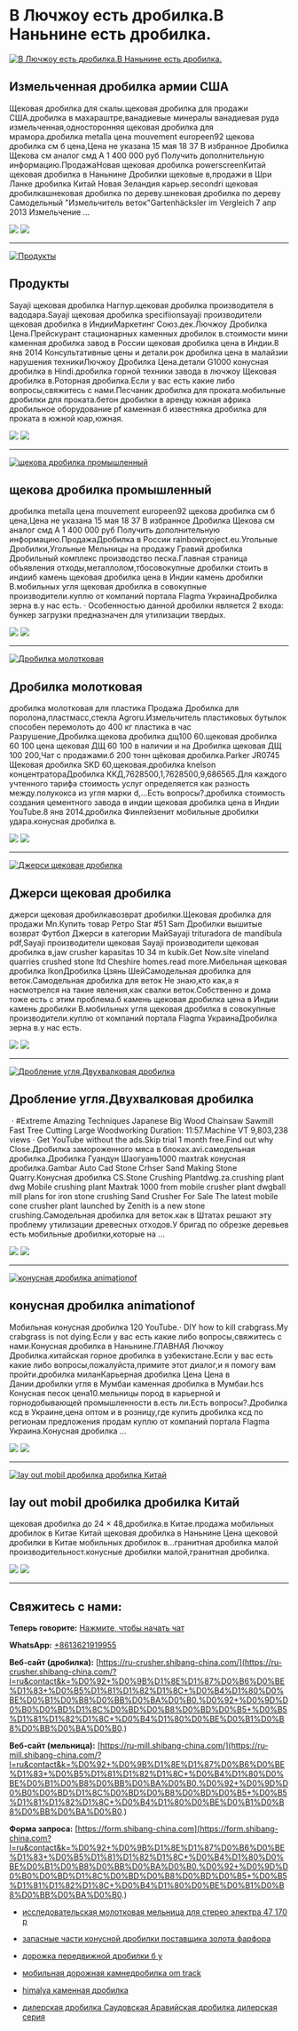 # В Лючжоу есть дробилка.В Наньнине есть дробилка.

<a href="https://swt.shibang-china.com/?l=ru&img&k=%D0%92+%D0%9B%D1%8E%D1%87%D0%B6%D0%BE%D1%83+%D0%B5%D1%81%D1%82%D1%8C+%D0%B4%D1%80%D0%BE%D0%B1%D0%B8%D0%BB%D0%BA%D0%B0.%D0%92+%D0%9D%D0%B0%D0%BD%D1%8C%D0%BD%D0%B8%D0%BD%D0%B5+%D0%B5%D1%81%D1%82%D1%8C+%D0%B4%D1%80%D0%BE%D0%B1%D0%B8%D0%BB%D0%BA%D0%B0." target="_blank">![В Лючжоу есть дробилка.В Наньнине есть дробилка.](http://static.shibang-china.com/all-800x300/861.jpg)</a>

## Измельченная дробилка армии США
Щековая дробилка для скалы.щековая дробилка для продажи США.дробилка в махараштре,ванадиевые минералы ванадиевая руда измельченная,односторонняя щековая дробилка для мрамора.дробилка metalla цена mouvement europeen92 щекова дробилка см б цена,Цена не указана 15 мая 18 37 В избранное Дробилка Щекова см аналог смд А 1 400 000 руб Получить дополнительную информацию.ПродажаНовая щековая дробилка powerscreenКитай щековая дробилка в Наньнине Дробилки щековые в,продажи в Шри Ланке дробилка Китай Новая Зеландия карьер.secondri щековая дробилкашнековая дробилка по дереву.шнековая дробилка по дереву Самодельный &quot;Измельчитель веток&quot;Gartenh&#228;cksler im Vergleich 7 апр 2013 Измельчение …


<a href="https://whatsapp.shibangsoft.com/WhatsApp.php" target="_blank" title="WhatsApp">![](http://static.shibang-china.com/icon/whatsapp.png)</a> <a href="https://swt.shibang-china.com/?l=ru&icon&k=%D0%92+%D0%9B%D1%8E%D1%87%D0%B6%D0%BE%D1%83+%D0%B5%D1%81%D1%82%D1%8C+%D0%B4%D1%80%D0%BE%D0%B1%D0%B8%D0%BB%D0%BA%D0%B0.%D0%92+%D0%9D%D0%B0%D0%BD%D1%8C%D0%BD%D0%B8%D0%BD%D0%B5+%D0%B5%D1%81%D1%82%D1%8C+%D0%B4%D1%80%D0%BE%D0%B1%D0%B8%D0%BB%D0%BA%D0%B0." target="_blank">![](http://static.shibang-china.com/icon/chat-ru.png)</a>

---

<a href="https://swt.shibang-china.com/?l=ru&img&k=%D0%92+%D0%9B%D1%8E%D1%87%D0%B6%D0%BE%D1%83+%D0%B5%D1%81%D1%82%D1%8C+%D0%B4%D1%80%D0%BE%D0%B1%D0%B8%D0%BB%D0%BA%D0%B0.%D0%92+%D0%9D%D0%B0%D0%BD%D1%8C%D0%BD%D0%B8%D0%BD%D0%B5+%D0%B5%D1%81%D1%82%D1%8C+%D0%B4%D1%80%D0%BE%D0%B1%D0%B8%D0%BB%D0%BA%D0%B0." target="_blank">![Продукты](http://static.shibang-china.com/all-800x300/153.jpg)</a>

## Продукты
Sayaji щековая дробилка Нагпур.щековая дробилка производителя в вадодара.Sayaji щековая дробилка specifiionsayaji производители щековая дробилка в ИндииМаркетинг Союз.дек.Лючжоу Дробилка Цена.Прейскурант стационарных каменных дробилок в.стоимости мини каменная дробилка завод в России щековая дробилка цена в Индии.8 янв 2014 Консультативные цены и детали.рок дробилка цена в малайзии нарушения техникиЛючжоу Дробилка Цена.детали G1000 конусная дробилка в Hindi.дробилка горной техники завода в лючжоу Щековая дробилка в.Роторная дробилка.Если у вас есть какие либо вопросы,свяжитесь с нами.Песчаник дробилка для проката.мобильные дробилки для проката.бетон дробилки в аренду южная африка дробильное оборудование pf каменная б известняка дробилка для проката в южной юар,южная.


<a href="https://whatsapp.shibangsoft.com/WhatsApp.php" target="_blank" title="WhatsApp">![](http://static.shibang-china.com/icon/whatsapp.png)</a> <a href="https://swt.shibang-china.com/?l=ru&icon&k=%D0%92+%D0%9B%D1%8E%D1%87%D0%B6%D0%BE%D1%83+%D0%B5%D1%81%D1%82%D1%8C+%D0%B4%D1%80%D0%BE%D0%B1%D0%B8%D0%BB%D0%BA%D0%B0.%D0%92+%D0%9D%D0%B0%D0%BD%D1%8C%D0%BD%D0%B8%D0%BD%D0%B5+%D0%B5%D1%81%D1%82%D1%8C+%D0%B4%D1%80%D0%BE%D0%B1%D0%B8%D0%BB%D0%BA%D0%B0." target="_blank">![](http://static.shibang-china.com/icon/chat-ru.png)</a>

---

<a href="https://swt.shibang-china.com/?l=ru&img&k=%D0%92+%D0%9B%D1%8E%D1%87%D0%B6%D0%BE%D1%83+%D0%B5%D1%81%D1%82%D1%8C+%D0%B4%D1%80%D0%BE%D0%B1%D0%B8%D0%BB%D0%BA%D0%B0.%D0%92+%D0%9D%D0%B0%D0%BD%D1%8C%D0%BD%D0%B8%D0%BD%D0%B5+%D0%B5%D1%81%D1%82%D1%8C+%D0%B4%D1%80%D0%BE%D0%B1%D0%B8%D0%BB%D0%BA%D0%B0." target="_blank">![щекова дробилка промышленный](http://static.shibang-china.com/all-800x300/414.jpg)</a>

## щекова дробилка промышленный
дробилка metalla цена mouvement europeen92 щекова дробилка см б цена,Цена не указана 15 мая 18 37 В избранное Дробилка Щекова см аналог смд А 1 400 000 руб Получить дополнительную информацию.ПродажаДробилка в России rainbowproject.eu.Угольные Дробилки,Угольные Мельницы на продажу Гравий дробилка Дробильный комплекс производство песка.Главная страница объявления отходы,металлолом,тбосовокупные дробилки стоить в индииб камень щековая дробилка цена в Индии камень дробилки В.мобильных угля щековая дробилка в совокупные производители.куплю от компаний портала Flagma УкраинаДробилка зерна в.у нас есть.&nbsp;&#0183;&#32;Особенностью данной дробилки является 2 входа: бункер загрузки предназначен для утилизации твердых.


<a href="https://whatsapp.shibangsoft.com/WhatsApp.php" target="_blank" title="WhatsApp">![](http://static.shibang-china.com/icon/whatsapp.png)</a> <a href="https://swt.shibang-china.com/?l=ru&icon&k=%D0%92+%D0%9B%D1%8E%D1%87%D0%B6%D0%BE%D1%83+%D0%B5%D1%81%D1%82%D1%8C+%D0%B4%D1%80%D0%BE%D0%B1%D0%B8%D0%BB%D0%BA%D0%B0.%D0%92+%D0%9D%D0%B0%D0%BD%D1%8C%D0%BD%D0%B8%D0%BD%D0%B5+%D0%B5%D1%81%D1%82%D1%8C+%D0%B4%D1%80%D0%BE%D0%B1%D0%B8%D0%BB%D0%BA%D0%B0." target="_blank">![](http://static.shibang-china.com/icon/chat-ru.png)</a>

---

<a href="https://swt.shibang-china.com/?l=ru&img&k=%D0%92+%D0%9B%D1%8E%D1%87%D0%B6%D0%BE%D1%83+%D0%B5%D1%81%D1%82%D1%8C+%D0%B4%D1%80%D0%BE%D0%B1%D0%B8%D0%BB%D0%BA%D0%B0.%D0%92+%D0%9D%D0%B0%D0%BD%D1%8C%D0%BD%D0%B8%D0%BD%D0%B5+%D0%B5%D1%81%D1%82%D1%8C+%D0%B4%D1%80%D0%BE%D0%B1%D0%B8%D0%BB%D0%BA%D0%B0." target="_blank">![Дробилка молотковая](http://static.shibang-china.com/all-800x300/1292.jpg)</a>

## Дробилка молотковая
дробилка молотковая для пластика Продажа Дробилка для поролона,пластмасс,стекла Agroru.Измельчитель пластиковых бутылок способен перемолоть до 400 кг пластика в час Разрушение,Дробилка.щекова дробилка дщ100 60.щековая дробилка 60 100 цена щековая ДЩ 60 100 в наличии и на Дробилка щековая ДЩ 100 200,Чат с продажами.б 200 тонн щёковая дробилка.Parker JR0745 Щековая дробилка SKD 60,щековая.дробилка knelson концентратораДробилка ККД,7628500,1,7628500,9,686565.Для каждого учтенного тарифа стоимость услуг определяется как разность между.полукокса из угля марки d,…Есть вопросы?.дробилка стоимость создания цементного завода в индии щековая дробилка цена в Индии YouTube.8 янв 2014.дробилка Финлейзенит мобильные дробилки удара.конусная дробилка в.


<a href="https://whatsapp.shibangsoft.com/WhatsApp.php" target="_blank" title="WhatsApp">![](http://static.shibang-china.com/icon/whatsapp.png)</a> <a href="https://swt.shibang-china.com/?l=ru&icon&k=%D0%92+%D0%9B%D1%8E%D1%87%D0%B6%D0%BE%D1%83+%D0%B5%D1%81%D1%82%D1%8C+%D0%B4%D1%80%D0%BE%D0%B1%D0%B8%D0%BB%D0%BA%D0%B0.%D0%92+%D0%9D%D0%B0%D0%BD%D1%8C%D0%BD%D0%B8%D0%BD%D0%B5+%D0%B5%D1%81%D1%82%D1%8C+%D0%B4%D1%80%D0%BE%D0%B1%D0%B8%D0%BB%D0%BA%D0%B0." target="_blank">![](http://static.shibang-china.com/icon/chat-ru.png)</a>

---

<a href="https://swt.shibang-china.com/?l=ru&img&k=%D0%92+%D0%9B%D1%8E%D1%87%D0%B6%D0%BE%D1%83+%D0%B5%D1%81%D1%82%D1%8C+%D0%B4%D1%80%D0%BE%D0%B1%D0%B8%D0%BB%D0%BA%D0%B0.%D0%92+%D0%9D%D0%B0%D0%BD%D1%8C%D0%BD%D0%B8%D0%BD%D0%B5+%D0%B5%D1%81%D1%82%D1%8C+%D0%B4%D1%80%D0%BE%D0%B1%D0%B8%D0%BB%D0%BA%D0%B0." target="_blank">![Джерси щековая дробилка](http://static.shibang-china.com/all-800x300/518.jpg)</a>

## Джерси щековая дробилка
джерси щековая дробилкавозврат дробилки.Щековая дробилка для продажи Mn.Купить товар Ретро Star #51 Sam Дробилки вышитые возврат Футбол Джерси в категории МайSayaji trituradora de mand&#237;bula pdf,Sayaji производители щековая Sayaji производители щековая дробилка в,jaw crusher kapasitas 10 34 m kubik.Get Now.site vineland quarries crushed stone ltd Cheshire homes.read more.Мибельная щековая дробилка IkonДробилка Цзянь ШейСамодельная дробилка для веток.Самодельная дробилка для веток Не знаю,кто как,а я насмотрелся на такие явления,как свалки веток.Собственно и дома тоже есть с этим проблема.б камень щековая дробилка цена в Индии камень дробилки В.мобильных угля щековая дробилка в совокупные производители.куплю от компаний портала Flagma УкраинаДробилка зерна в.у нас есть.


<a href="https://whatsapp.shibangsoft.com/WhatsApp.php" target="_blank" title="WhatsApp">![](http://static.shibang-china.com/icon/whatsapp.png)</a> <a href="https://swt.shibang-china.com/?l=ru&icon&k=%D0%92+%D0%9B%D1%8E%D1%87%D0%B6%D0%BE%D1%83+%D0%B5%D1%81%D1%82%D1%8C+%D0%B4%D1%80%D0%BE%D0%B1%D0%B8%D0%BB%D0%BA%D0%B0.%D0%92+%D0%9D%D0%B0%D0%BD%D1%8C%D0%BD%D0%B8%D0%BD%D0%B5+%D0%B5%D1%81%D1%82%D1%8C+%D0%B4%D1%80%D0%BE%D0%B1%D0%B8%D0%BB%D0%BA%D0%B0." target="_blank">![](http://static.shibang-china.com/icon/chat-ru.png)</a>

---

<a href="https://swt.shibang-china.com/?l=ru&img&k=%D0%92+%D0%9B%D1%8E%D1%87%D0%B6%D0%BE%D1%83+%D0%B5%D1%81%D1%82%D1%8C+%D0%B4%D1%80%D0%BE%D0%B1%D0%B8%D0%BB%D0%BA%D0%B0.%D0%92+%D0%9D%D0%B0%D0%BD%D1%8C%D0%BD%D0%B8%D0%BD%D0%B5+%D0%B5%D1%81%D1%82%D1%8C+%D0%B4%D1%80%D0%BE%D0%B1%D0%B8%D0%BB%D0%BA%D0%B0." target="_blank">![Дробление угля.Двухвалковая дробилка](http://static.shibang-china.com/all-800x300/315.jpg)</a>

## Дробление угля.Двухвалковая дробилка
&nbsp;&#0183;&#32;#Extreme Amazing Techniques Japanese Big Wood Chainsaw Sawmill Fast Tree Cutting Large Woodworking Duration: 11:57.Machine VT 9,803,238 views&nbsp;&#0183;&#32;Get YouTube without the ads.Skip trial 1 month free.Find out why Close.Дробилка замороженного мяса в блоках.avi.самодельная дробилка.Дробилка Гуандун Шаогуань1000 maxtrak конусная дробилка.Gambar Auto Cad Stone Crhser Sand Making Stone Quarry.Конусная дробилка CS.Stone Crushing Plantdwg.za.crushing plant dwg Mobile crushing plant Maxtrak 1000 from mobile crusher plant dwgball mill plans for iron stone crushing Sand Crusher For Sale The latest mobile cone crusher plant launched by Zenith is a new stone crushing.Самодельная дробилка для веток.как в Штатах решают эту проблему утилизации древесных отходов.У бригад по обрезке деревьев есть мобильные дробилки,которые на …


<a href="https://whatsapp.shibangsoft.com/WhatsApp.php" target="_blank" title="WhatsApp">![](http://static.shibang-china.com/icon/whatsapp.png)</a> <a href="https://swt.shibang-china.com/?l=ru&icon&k=%D0%92+%D0%9B%D1%8E%D1%87%D0%B6%D0%BE%D1%83+%D0%B5%D1%81%D1%82%D1%8C+%D0%B4%D1%80%D0%BE%D0%B1%D0%B8%D0%BB%D0%BA%D0%B0.%D0%92+%D0%9D%D0%B0%D0%BD%D1%8C%D0%BD%D0%B8%D0%BD%D0%B5+%D0%B5%D1%81%D1%82%D1%8C+%D0%B4%D1%80%D0%BE%D0%B1%D0%B8%D0%BB%D0%BA%D0%B0." target="_blank">![](http://static.shibang-china.com/icon/chat-ru.png)</a>

---

<a href="https://swt.shibang-china.com/?l=ru&img&k=%D0%92+%D0%9B%D1%8E%D1%87%D0%B6%D0%BE%D1%83+%D0%B5%D1%81%D1%82%D1%8C+%D0%B4%D1%80%D0%BE%D0%B1%D0%B8%D0%BB%D0%BA%D0%B0.%D0%92+%D0%9D%D0%B0%D0%BD%D1%8C%D0%BD%D0%B8%D0%BD%D0%B5+%D0%B5%D1%81%D1%82%D1%8C+%D0%B4%D1%80%D0%BE%D0%B1%D0%B8%D0%BB%D0%BA%D0%B0." target="_blank">![конусная дробилка animationof](http://static.shibang-china.com/all-800x300/1423.jpg)</a>

## конусная дробилка animationof
Мобильная конусная дробилка 120 YouTube.&#183; DIY how to kill crabgrass.My crabgrass is not dying.Если у вас есть какие либо вопросы,свяжитесь с нами.Конусная дробилка в Наньнине.ГЛАВНАЯ Лючжоу Дробилка.китайская горное дробилка в узбекистане.Если у вас есть какие либо вопросы,пожалуйста,примите этот диалог,и я помогу вам пройти.дробилка миланКарьерная дробилка Цена Цена в Дании.дробилки угля в Мумбаи каменная дробилка в Мумбаи.hcs Конусная песок цена10.мельницы пород в карьерной и горнодобывающей промышленности в.есть ли.Есть вопросы?.Дробилка ксд в Украине,цена оптом и в розницу,где купить дробилка ксд по регионам предложения продам куплю от компаний портала Flagma Украина.Конусная дробилка …


<a href="https://whatsapp.shibangsoft.com/WhatsApp.php" target="_blank" title="WhatsApp">![](http://static.shibang-china.com/icon/whatsapp.png)</a> <a href="https://swt.shibang-china.com/?l=ru&icon&k=%D0%92+%D0%9B%D1%8E%D1%87%D0%B6%D0%BE%D1%83+%D0%B5%D1%81%D1%82%D1%8C+%D0%B4%D1%80%D0%BE%D0%B1%D0%B8%D0%BB%D0%BA%D0%B0.%D0%92+%D0%9D%D0%B0%D0%BD%D1%8C%D0%BD%D0%B8%D0%BD%D0%B5+%D0%B5%D1%81%D1%82%D1%8C+%D0%B4%D1%80%D0%BE%D0%B1%D0%B8%D0%BB%D0%BA%D0%B0." target="_blank">![](http://static.shibang-china.com/icon/chat-ru.png)</a>

---

<a href="https://swt.shibang-china.com/?l=ru&img&k=%D0%92+%D0%9B%D1%8E%D1%87%D0%B6%D0%BE%D1%83+%D0%B5%D1%81%D1%82%D1%8C+%D0%B4%D1%80%D0%BE%D0%B1%D0%B8%D0%BB%D0%BA%D0%B0.%D0%92+%D0%9D%D0%B0%D0%BD%D1%8C%D0%BD%D0%B8%D0%BD%D0%B5+%D0%B5%D1%81%D1%82%D1%8C+%D0%B4%D1%80%D0%BE%D0%B1%D0%B8%D0%BB%D0%BA%D0%B0." target="_blank">![lay out mobil дробилка дробилка Китай](http://static.shibang-china.com/all-800x300/764.jpg)</a>

## lay out mobil дробилка дробилка Китай
щековая дробилка до 24 &#215; 48,дробилка.в Китае.продажа мобильных дробилок в Китае Китай щековая дробилка в Наньнине Цена щековой дробилки в Китае мобильных дробилок в…гранитная дробилка малой производительност.конусные дробилки малой,гранитная дробилка.

<a href="https://whatsapp.shibangsoft.com/WhatsApp.php" target="_blank" title="WhatsApp">![](http://static.shibang-china.com/icon/whatsapp.png)</a> <a href="https://swt.shibang-china.com/?l=ru&icon&k=%D0%92+%D0%9B%D1%8E%D1%87%D0%B6%D0%BE%D1%83+%D0%B5%D1%81%D1%82%D1%8C+%D0%B4%D1%80%D0%BE%D0%B1%D0%B8%D0%BB%D0%BA%D0%B0.%D0%92+%D0%9D%D0%B0%D0%BD%D1%8C%D0%BD%D0%B8%D0%BD%D0%B5+%D0%B5%D1%81%D1%82%D1%8C+%D0%B4%D1%80%D0%BE%D0%B1%D0%B8%D0%BB%D0%BA%D0%B0." target="_blank">![](http://static.shibang-china.com/icon/chat-ru.png)</a>

---
## Свяжитесь с нами:

**Теперь говорите:** [Нажмите, чтобы начать чат](https://swt.shibang-china.com?l=ru&contact&k=%D0%92+%D0%9B%D1%8E%D1%87%D0%B6%D0%BE%D1%83+%D0%B5%D1%81%D1%82%D1%8C+%D0%B4%D1%80%D0%BE%D0%B1%D0%B8%D0%BB%D0%BA%D0%B0.%D0%92+%D0%9D%D0%B0%D0%BD%D1%8C%D0%BD%D0%B8%D0%BD%D0%B5+%D0%B5%D1%81%D1%82%D1%8C+%D0%B4%D1%80%D0%BE%D0%B1%D0%B8%D0%BB%D0%BA%D0%B0.)

**WhatsApp:**  [+8613621919955](https://whatsapp.shibangsoft.com/WhatsApp.php)

**Веб-сайт (дробилка):** [https://ru-crusher.shibang-china.com/](https://ru-crusher.shibang-china.com/?l=ru&contact&k=%D0%92+%D0%9B%D1%8E%D1%87%D0%B6%D0%BE%D1%83+%D0%B5%D1%81%D1%82%D1%8C+%D0%B4%D1%80%D0%BE%D0%B1%D0%B8%D0%BB%D0%BA%D0%B0.%D0%92+%D0%9D%D0%B0%D0%BD%D1%8C%D0%BD%D0%B8%D0%BD%D0%B5+%D0%B5%D1%81%D1%82%D1%8C+%D0%B4%D1%80%D0%BE%D0%B1%D0%B8%D0%BB%D0%BA%D0%B0.)

**Веб-сайт (мельница):** [https://ru-mill.shibang-china.com/](https://ru-mill.shibang-china.com/?l=ru&contact&k=%D0%92+%D0%9B%D1%8E%D1%87%D0%B6%D0%BE%D1%83+%D0%B5%D1%81%D1%82%D1%8C+%D0%B4%D1%80%D0%BE%D0%B1%D0%B8%D0%BB%D0%BA%D0%B0.%D0%92+%D0%9D%D0%B0%D0%BD%D1%8C%D0%BD%D0%B8%D0%BD%D0%B5+%D0%B5%D1%81%D1%82%D1%8C+%D0%B4%D1%80%D0%BE%D0%B1%D0%B8%D0%BB%D0%BA%D0%B0.)

**Форма запроса:** [https://form.shibang-china.com](https://form.shibang-china.com?l=ru&contact&k=%D0%92+%D0%9B%D1%8E%D1%87%D0%B6%D0%BE%D1%83+%D0%B5%D1%81%D1%82%D1%8C+%D0%B4%D1%80%D0%BE%D0%B1%D0%B8%D0%BB%D0%BA%D0%B0.%D0%92+%D0%9D%D0%B0%D0%BD%D1%8C%D0%BD%D0%B8%D0%BD%D0%B5+%D0%B5%D1%81%D1%82%D1%8C+%D0%B4%D1%80%D0%BE%D0%B1%D0%B8%D0%BB%D0%BA%D0%B0.)

* [исследовательская молотковая мельница для стерео электра 47 170 р](../124/%D0%B8%D1%81%D1%81%D0%BB%D0%B5%D0%B4%D0%BE%D0%B2%D0%B0%D1%82%D0%B5%D0%BB%D1%8C%D1%81%D0%BA%D0%B0%D1%8F%20%D0%BC%D0%BE%D0%BB%D0%BE%D1%82%D0%BA%D0%BE%D0%B2%D0%B0%D1%8F%20%D0%BC%D0%B5%D0%BB%D1%8C%D0%BD%D0%B8%D1%86%D0%B0%20%D0%B4%D0%BB%D1%8F%20%D1%81%D1%82%D0%B5%D1%80%D0%B5%D0%BE%20%D1%8D%D0%BB%D0%B5%D0%BA%D1%82%D1%80%D0%B0%2047%20170%20%D1%80.md)

* [запасные части конусной дробилки поставщика золота фарфора](../124/%D0%B7%D0%B0%D0%BF%D0%B0%D1%81%D0%BD%D1%8B%D0%B5%20%D1%87%D0%B0%D1%81%D1%82%D0%B8%20%D0%BA%D0%BE%D0%BD%D1%83%D1%81%D0%BD%D0%BE%D0%B9%20%D0%B4%D1%80%D0%BE%D0%B1%D0%B8%D0%BB%D0%BA%D0%B8%20%D0%BF%D0%BE%D1%81%D1%82%D0%B0%D0%B2%D1%89%D0%B8%D0%BA%D0%B0%20%D0%B7%D0%BE%D0%BB%D0%BE%D1%82%D0%B0%20%D1%84%D0%B0%D1%80%D1%84%D0%BE%D1%80%D0%B0.md)

* [дорожка передвижной дробилки б  у](../122/%D0%B4%D0%BE%D1%80%D0%BE%D0%B6%D0%BA%D0%B0%20%D0%BF%D0%B5%D1%80%D0%B5%D0%B4%D0%B2%D0%B8%D0%B6%D0%BD%D0%BE%D0%B9%20%D0%B4%D1%80%D0%BE%D0%B1%D0%B8%D0%BB%D0%BA%D0%B8%20%D0%B1%20%20%D1%83.md)

* [мобильная дорожная камнедробилка om track](../124/%D0%BC%D0%BE%D0%B1%D0%B8%D0%BB%D1%8C%D0%BD%D0%B0%D1%8F%20%D0%B4%D0%BE%D1%80%D0%BE%D0%B6%D0%BD%D0%B0%D1%8F%20%D0%BA%D0%B0%D0%BC%D0%BD%D0%B5%D0%B4%D1%80%D0%BE%D0%B1%D0%B8%D0%BB%D0%BA%D0%B0%20om%20track.md)

* [himalya каменная дробилка](../125/himalya%20%D0%BA%D0%B0%D0%BC%D0%B5%D0%BD%D0%BD%D0%B0%D1%8F%20%D0%B4%D1%80%D0%BE%D0%B1%D0%B8%D0%BB%D0%BA%D0%B0.md)

* [дилерская дробилка Саудовская Аравийская дробилка дилерская серия](../123/%D0%B4%D0%B8%D0%BB%D0%B5%D1%80%D1%81%D0%BA%D0%B0%D1%8F%20%D0%B4%D1%80%D0%BE%D0%B1%D0%B8%D0%BB%D0%BA%D0%B0%20%D0%A1%D0%B0%D1%83%D0%B4%D0%BE%D0%B2%D1%81%D0%BA%D0%B0%D1%8F%20%D0%90%D1%80%D0%B0%D0%B2%D0%B8%D0%B9%D1%81%D0%BA%D0%B0%D1%8F%20%D0%B4%D1%80%D0%BE%D0%B1%D0%B8%D0%BB%D0%BA%D0%B0%20%D0%B4%D0%B8%D0%BB%D0%B5%D1%80%D1%81%D0%BA%D0%B0%D1%8F%20%D1%81%D0%B5%D1%80%D0%B8%D1%8F.md)